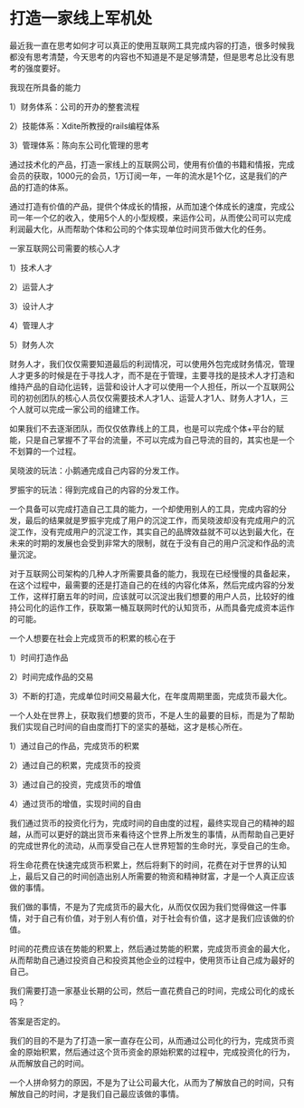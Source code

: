 # 打造一家线上军机处

最近我一直在思考如何才可以真正的使用互联网工具完成内容的打造，很多时候我都没有思考清楚，今天思考的内容也不知道是不是足够清楚，但是思考总比没有思考的强度要好。

我现在所具备的能力

1）财务体系：公司的开办的整套流程

2）技能体系：Xdite所教授的rails编程体系

3）管理体系：陈向东公司化管理的思考

通过技术化的产品，打造一家线上的互联网公司，使用有价值的书籍和情报，完成会员的获取，1000元的会员，1万订阅一年，一年的流水是1个亿，这是我们的产品的打造的体系。

通过打造有价值的产品，提供个体成长的情报，从而加速个体成长的速度，完成公司一年一个亿的收入，使用5个人的小型规模，来运作公司，从而使公司可以完成利润最大化，从而帮助个体和公司的个体实现单位时间货币做大化的任务。

一家互联网公司需要的核心人才

1）技术人才

2）运营人才

3）设计人才

4）管理人才

5）财务人次

财务人才，我们仅仅需要知道最后的利润情况，可以使用外包完成财务情况，管理人才更多的时候是在于寻找人才，而不是在于管理，主要寻找的是技术人才打造和维持产品的自动化运转，运营和设计人才可以使用一个人担任，所以一个互联网公司的初创团队的核心人员仅仅需要技术人才1人、运营人才1人、财务人才1人，三个人就可以完成一家公司的组建工作。

如果我们不去逐渐团队，而仅仅依靠线上的工具，也是可以完成个体+平台的赋能，只是自己掌握不了平台的流量，不可以完成为自己导流的目的，其实也是一个不划算的一个过程。

吴晓波的玩法：小鹅通完成自己内容的分发工作。

罗振宇的玩法：得到完成自己的内容的分发工作。

一个具备可以完成打造自己工具的能力，一个却使用别人的工具，完成内容的分发，最后的结果就是罗振宇完成了用户的沉淀工作，而吴晓波却没有完成用户的沉淀工作，没有完成用户的沉淀工作，其实自己的品牌效益就不可以达到最大化，在未来的时期的发展也会受到非常大的限制，就在于没有自己的用户沉淀和作品的流量沉淀。

对于互联网公司架构的几种人才所需要具备的能力，我现在已经慢慢的具备起来，在这个过程中，最需要的还是打造自己的在线的内容化体系，然后完成内容的分发工作，这样打磨五年的时间，应该就可以沉淀出我们想要的用户人员，比较好的维持公司化的运作工作，获取第一桶互联网时代的认知货币，从而具备完成资本运作的可能。

一个人想要在社会上完成货币的积累的核心在于

1）时间打造作品

2）时间完成作品的交易

3）不断的打造，完成单位时间交易最大化，在年度周期里面，完成货币最大化。

一个人处在世界上，获取我们想要的货币，不是人生的最要的目标，而是为了帮助我们实现自己时间的自由度而打下的坚实的基础，这才是核心所在。

1）通过自己的作品，完成货币的积累

2）通过自己的积累，完成货币的投资

3）通过自己的投资，完成货币的增值

4）通过货币的增值，实现时间的自由

我们通过货币的投资化行为，完成时间的自由度的过程，最终实现自己的精神的超越，从而可以更好的跳出货币来看待这个世界上所发生的事情，从而帮助自己更好的完成世界化的流动，从而享受自己在人世界短暂的生命时光，享受自己的生命。

将生命花费在快速完成货币积累上，然后将剩下的时间，花费在对于世界的认知上，最后又自己的时间创造出别人所需要的物资和精神财富，才是一个人真正应该做的事情。

我们做的事情，不是为了完成货币的最大化，从而仅仅因为我们觉得做这一件事情，对于自己有价值，对于别人有价值，对于社会有价值，这才是我们应该做的价值。

时间的花费应该在势能的积累上，然后通过势能的积累，完成货币资金的最大化，从而帮助自己通过投资自己和投资其他企业的过程中，使用货币让自己成为最好的自己。

我们需要打造一家基业长期的公司，然后一直花费自己的时间，完成公司化的成长吗？

答案是否定的。

我们的目的不是为了打造一家一直存在公司，从而通过公司化的行为，完成货币资金的原始积累，然后通过这个货币资金的原始积累的过程中，完成投资化的行为，从而解放自己的时间。

一个人拼命努力的原因，不是为了让公司最大化，从而为了解放自己的时间，只有解放自己的时间，才是我们自己最应该做的事情。
